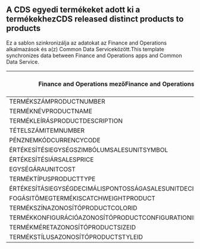## <a name="cds-released-distinct-products-to-products"></a><span data-ttu-id="1a6ed-101">A CDS egyedi termékeket adott ki a termékekhez</span><span class="sxs-lookup"><span data-stu-id="1a6ed-101">CDS released distinct products to products</span></span>

<span data-ttu-id="1a6ed-102">Ez a sablon szinkronizálja az adatokat az Finance and Operations alkalmazások és a(z) Common Data Serviceközött.</span><span class="sxs-lookup"><span data-stu-id="1a6ed-102">This template synchronizes data between Finance and Operations apps and Common Data Service.</span></span>

<span data-ttu-id="1a6ed-103">Finance and Operations mező</span><span class="sxs-lookup"><span data-stu-id="1a6ed-103">Finance and Operations field</span></span> | <span data-ttu-id="1a6ed-104">Térkép típusa</span><span class="sxs-lookup"><span data-stu-id="1a6ed-104">Map type</span></span> | <span data-ttu-id="1a6ed-105">Egyéb Dynamics 365 mező</span><span class="sxs-lookup"><span data-stu-id="1a6ed-105">Other Dynamics 365 field</span></span> | <span data-ttu-id="1a6ed-106">Alapértelmezett érték</span><span class="sxs-lookup"><span data-stu-id="1a6ed-106">Default value</span></span>
---|---|---|---
<span data-ttu-id="1a6ed-107">TERMÉKSZÁM</span><span class="sxs-lookup"><span data-stu-id="1a6ed-107">PRODUCTNUMBER</span></span> | >> | <span data-ttu-id="1a6ed-108">msdyn_productnumber</span><span class="sxs-lookup"><span data-stu-id="1a6ed-108">msdyn_productnumber</span></span> | 
<span data-ttu-id="1a6ed-109">TERMÉKNÉV</span><span class="sxs-lookup"><span data-stu-id="1a6ed-109">PRODUCTNAME</span></span> | >> | <span data-ttu-id="1a6ed-110">név</span><span class="sxs-lookup"><span data-stu-id="1a6ed-110">name</span></span> | 
<span data-ttu-id="1a6ed-111">TERMÉKLEÍRÁS</span><span class="sxs-lookup"><span data-stu-id="1a6ed-111">PRODUCTDESCRIPTION</span></span> | >> | <span data-ttu-id="1a6ed-112">leírás</span><span class="sxs-lookup"><span data-stu-id="1a6ed-112">description</span></span> | 
<span data-ttu-id="1a6ed-113">TÉTELSZÁM</span><span class="sxs-lookup"><span data-stu-id="1a6ed-113">ITEMNUMBER</span></span> | >> | <span data-ttu-id="1a6ed-114">msdyn_itemnumber</span><span class="sxs-lookup"><span data-stu-id="1a6ed-114">msdyn_itemnumber</span></span> | 
<span data-ttu-id="1a6ed-115">PÉNZNEMKÓD</span><span class="sxs-lookup"><span data-stu-id="1a6ed-115">CURRENCYCODE</span></span> | >> | <span data-ttu-id="1a6ed-116">transactioncurrencyid.isocurrencycode</span><span class="sxs-lookup"><span data-stu-id="1a6ed-116">transactioncurrencyid.isocurrencycode</span></span> | 
<span data-ttu-id="1a6ed-117">ÉRTÉKESÍTÉSIEGYSÉGSZIMBÓLUM</span><span class="sxs-lookup"><span data-stu-id="1a6ed-117">SALESUNITSYMBOL</span></span> | >> | <span data-ttu-id="1a6ed-118">defaultuomid.msdyn_symbol</span><span class="sxs-lookup"><span data-stu-id="1a6ed-118">defaultuomid.msdyn_symbol</span></span> | 
<span data-ttu-id="1a6ed-119">ÉRTÉKESÍTÉSIÁR</span><span class="sxs-lookup"><span data-stu-id="1a6ed-119">SALESPRICE</span></span> | >> | <span data-ttu-id="1a6ed-120">ár</span><span class="sxs-lookup"><span data-stu-id="1a6ed-120">price</span></span> | 
<span data-ttu-id="1a6ed-121">EGYSÉGÁRA</span><span class="sxs-lookup"><span data-stu-id="1a6ed-121">UNITCOST</span></span> | >> | <span data-ttu-id="1a6ed-122">jelenlegiár</span><span class="sxs-lookup"><span data-stu-id="1a6ed-122">currentcost</span></span> | 
<span data-ttu-id="1a6ed-123">TERMÉKTÍPUS</span><span class="sxs-lookup"><span data-stu-id="1a6ed-123">PRODUCTTYPE</span></span> | >> | <span data-ttu-id="1a6ed-124">terméktípuskód</span><span class="sxs-lookup"><span data-stu-id="1a6ed-124">producttypecode</span></span> | 
<span data-ttu-id="1a6ed-125">ÉRTÉKESÍTÁSIEGYSÉGDECIMÁLISPONTOSSÁGA</span><span class="sxs-lookup"><span data-stu-id="1a6ed-125">SALESUNITDECIMALPRECISION</span></span> | >> | <span data-ttu-id="1a6ed-126">decimálismennyiség</span><span class="sxs-lookup"><span data-stu-id="1a6ed-126">quantitydecimal</span></span> | <span data-ttu-id="1a6ed-127">0</span><span class="sxs-lookup"><span data-stu-id="1a6ed-127">0</span></span>
<span data-ttu-id="1a6ed-128">FOGÁSITÖMEGTERMÉK</span><span class="sxs-lookup"><span data-stu-id="1a6ed-128">ISCATCHWEIGHTPRODUCT</span></span> | >> | <span data-ttu-id="1a6ed-129">msdyn_iscatchweight</span><span class="sxs-lookup"><span data-stu-id="1a6ed-129">msdyn_iscatchweight</span></span> | 
<span data-ttu-id="1a6ed-130">TERMÉKSZÍNAZONOSÍTÓ</span><span class="sxs-lookup"><span data-stu-id="1a6ed-130">PRODUCTCOLORID</span></span> | >> | <span data-ttu-id="1a6ed-131">msdyn_productcolor.msdyn_productcolorname</span><span class="sxs-lookup"><span data-stu-id="1a6ed-131">msdyn_productcolor.msdyn_productcolorname</span></span> | 
<span data-ttu-id="1a6ed-132">TERMÉKKONFIGURÁCIÓAZONOSÍTÓ</span><span class="sxs-lookup"><span data-stu-id="1a6ed-132">PRODUCTCONFIGURATIONID</span></span> | >> | <span data-ttu-id="1a6ed-133">msdyn_productconfiguration.msdyn_productconfiguration</span><span class="sxs-lookup"><span data-stu-id="1a6ed-133">msdyn_productconfiguration.msdyn_productconfiguration</span></span> | 
<span data-ttu-id="1a6ed-134">TERMÉKMÉRETAZONOSÍTÓ</span><span class="sxs-lookup"><span data-stu-id="1a6ed-134">PRODUCTSIZEID</span></span> | >> | <span data-ttu-id="1a6ed-135">msdyn_productsize.msdyn_productsize</span><span class="sxs-lookup"><span data-stu-id="1a6ed-135">msdyn_productsize.msdyn_productsize</span></span> | 
<span data-ttu-id="1a6ed-136">TERMÉKSTÍLUSAZONOSÍTÓ</span><span class="sxs-lookup"><span data-stu-id="1a6ed-136">PRODUCTSTYLEID</span></span> | >> | <span data-ttu-id="1a6ed-137">msdyn_productstyle.msdyn_productstyle</span><span class="sxs-lookup"><span data-stu-id="1a6ed-137">msdyn_productstyle.msdyn_productstyle</span></span> | 
